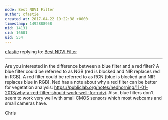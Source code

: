 ```yaml
---
node: Best NDVI Filter
author: cfastie
created_at: 2017-04-22 19:22:38 +0000
timestamp: 1492888958
nid: 14131
cid: 16601
uid: 554
---
```




[cfastie](../profile/cfastie) replying to: [Best NDVI Filter](../notes/abrenner/04-22-2017/best-ndvi-filter)

----
Are you interested in the difference between a blue filter and a red filter? A blue filter could be referred to as NGB (red is blocked and NIR replaces red in RGB). A red filter could be referred to as RGN (blue is blocked and NIR replaces blue in RGB). Ned has a note about why a red filter can be better for vegetation analysis: https://publiclab.org/notes/nedhorning/11-01-2013/why-a-red-filter-should-work-well-for-ndvi.  Also, blue filters don't seem to work very well with small CMOS sensors which most webcams and small cameras have.

Chris